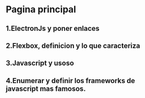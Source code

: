 # Pagina principal
## 1.ElectronJs y poner enlaces
## 2.Flexbox, definicion y lo que caracteriza
## 3.Javascript y usoso
## 4.Enumerar y definir los frameworks de javascript mas famosos.
